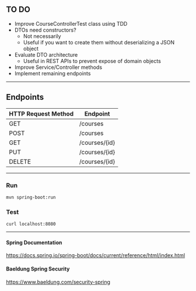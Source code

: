 ## TO DO

- Improve CourseControllerTest class using TDD
- DTOs need constructors?
  - Not necessarily
  - Useful if you want to create them
    without deserializing a JSON object
- Evaluate DTO architecture
  - Useful in REST APIs to prevent expose of domain objects
- Improve Service/Controller methods
- Implement remaining endpoints

<hr>

## Endpoints

| HTTP Request Method | Endpoint      |
|---------------------|---------------|
| GET                 | /courses      |
| POST                | /courses      |
| GET                 | /courses/{id} |
| PUT                 | /courses/{id} |
| DELETE              | /courses/{id} |

<hr>

### Run

``mvn spring-boot:run``

### Test

``curl localhost:8080``

<hr>

#### Spring Documentation

https://docs.spring.io/spring-boot/docs/current/reference/html/index.html

#### Baeldung Spring Security

https://www.baeldung.com/security-spring
